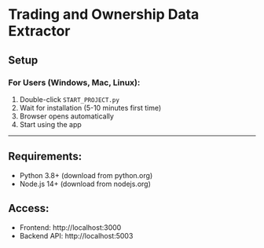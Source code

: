 # Trading and Ownership Data Extractor

## Setup

### For Users (Windows, Mac, Linux):
1. Double-click `START_PROJECT.py` 
2. Wait for installation (5-10 minutes first time)
3. Browser opens automatically
4. Start using the app

---

## Requirements:
- Python 3.8+ (download from python.org)
- Node.js 14+ (download from nodejs.org)

## Access:
- Frontend: http://localhost:3000
- Backend API: http://localhost:5003